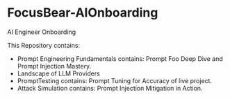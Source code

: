 # FocusBear-AIOnboarding
AI Engineer Onboarding 

This Repository contains:
- Prompt Engineering Fundamentals contains: Prompt Foo Deep Dive and Prompt Injection Mastery.
- Landscape of LLM Providers
- PromptTesting contains: Prompt Tuning for Accuracy of live project.
- Attack Simulation contains: Prompt Injection Mitigation in Action.


